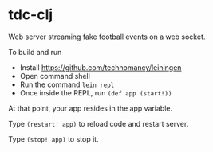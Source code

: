 # tdc-clj

Web server streaming fake football events on a web socket.

To build and run

* Install https://github.com/technomancy/leiningen
* Open command shell
* Run the command ```lein repl```
* Once inside the REPL, run ```(def app (start!))```

At that point, your app resides in the app variable. 

Type ```(restart! app)``` to reload code and restart server. 

Type ```(stop! app)``` to stop it.

